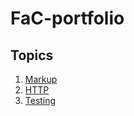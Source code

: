# FaC-portfolio

## Topics

1. [Markup](https://github.com/nataliarusu/FaC-portfolio/blob/main/learning/markup.md)
2. [HTTP](https://github.com/nataliarusu/FaC-portfolio/blob/main/learning/http.md)
3. [Testing](https://github.com/nataliarusu/FaC-portfolio/blob/main/learning/testing.md)
